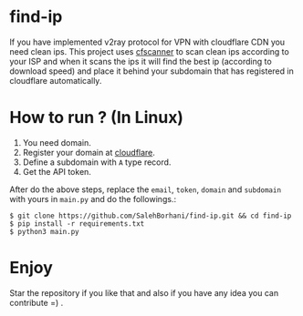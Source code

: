 # find-ip
If you have implemented v2ray protocol for VPN with cloudflare CDN you need clean ips. This project uses [cfscanner](https://github.com/MortezaBashsiz/CFScanner/tree/main/python) to scan clean ips according to your ISP and when it scans the ips it will find the best ip (according to download speed) and place it behind your subdomain that has registered in cloudflare automatically.

# How to run ? (In Linux)
1. You need domain.
2. Register your domain at [cloudflare](https://www.cloudflare.com/).
3. Define a subdomain with `A` type record.
4. Get the API token.

After do the above steps, replace the `email`, `token`, `domain` and `subdomain` with yours in `main.py` and do the followings.:
```
$ git clone https://github.com/SalehBorhani/find-ip.git && cd find-ip
$ pip install -r requirements.txt
$ python3 main.py
```
# Enjoy
Star the repository if you like that and also if you have any idea you can contribute =) .
